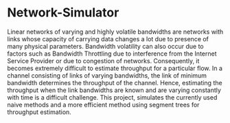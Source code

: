 # Network-Simulator
Linear networks of varying and highly volatile bandwidths are networks with links whose capacity of carrying data changes a lot due to presence of many physical parameters. 
Bandwidth volatility can also occur due to factors such as Bandwidth Throttling due to interference from the Internet Service Provider or due to congestion of networks. 
Consequently, it becomes extremely difficult to estimate throughput for a particular flow. In a channel consisting of links of varying bandwidths, the link of minimum bandwidth determines the throughput of the channel. 
Hence, estimating the throughput when the link bandwidths are known and are varying constantly with time is a difficult challenge. 
This project, simulates the currently used naive methods and a more efficient method using segment trees for throughput estimation.
